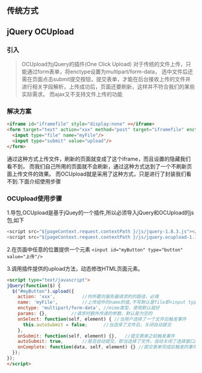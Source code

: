 ## 传统方式

## jQuery OCUpload
### 引入
>OCUpload为jQuery的插件(One Click Upload)
对于传统的文件上传，只能通过form表单，将enctype设置为multipart/form-data，
选中文件后还需在页面点击submit提交按钮，提交表单，才能在后台接收上传的文件并
进行相关字段解析，上传成功后，页面还要刷新，这样并不符合我们的某些实际需求。
而ajax又不支持文件上传的功能
>
### 解决方案
```html
<iframe id="iframefile" style="display:none" ></iframe>
<form target="text" action="xxx" method="post" target="iframefile" enctype="multipart/form-data">
  <input type="file" name="myFile"/>
  <input type="submit" value="upload"/>         
</form>
```
通过这种方式上传文件，刷新的页面就变成了这个iframe，而且设置的隐藏我们看不到，
而我们自己所用的页面就不会刷新，通过这种方式达到了一个不刷新页面上传文件的效果。
  而OCUpload就是采用了这种方式，只是进行了封装我们看不到.下面介绍使用步骤
### OCUpload使用步骤
1.导包,OCUpload是基于jQuey的一个插件,所以必须导入jQuery和OCUpload的js包,如下
```javascript
<script src="${pageContext.request.contextPath }/js/jquery-1.8.3.js"></script>
<script src="${pageContext.request.contextPath }/js/jquery.ocupload-1.1.2.js"></script>
```
2.在页面中任意的位置提供一个元素
`<input id="myButton" type="button" value="上传"/>`

3.调用插件提供的upload方法，动态修改HTML页面元素。
```html
<script type="text/javascript">
jQuery(function($) {
  $("#myButton").upload({
    action: 'xxx',			//你所要向服务器请求的的路径，必填
    name: 'myFile',			//上传组件的name的值,不写默认是file即<input type='file' name='myFile'/>
    enctype: 'multipart/form-data',	//mime类型，使用默认就好
    params: {},			//请求时额外传递的参数，默认是为空的   
    onSelect: function(self, element) {	//当用户选择了一个文件后触发事件
      this.autoSubmit = false;		//当选择了文件后，关闭自动提交
    },
    onSubmit: function(self, element) {},	//提交表单之前触发事件
    autoSubmit: true, 		//是否自动提交，即当选择了文件，自动关闭了选择窗口后，是否自动提交请求。
    onComplete: function(data, self, element) {} //提交表单完成后触发的事件
  });
});
</script>
```
